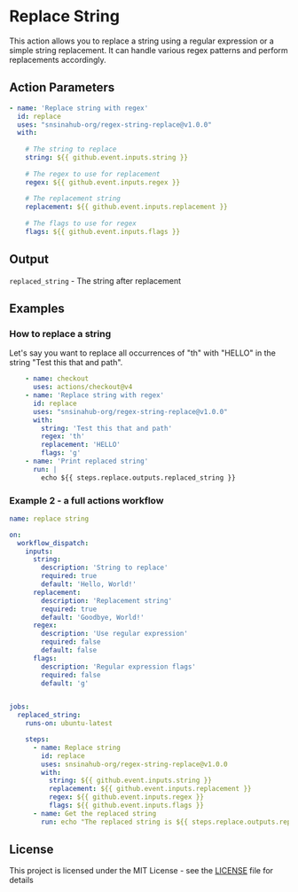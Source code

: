 # Replace String

This action allows you to replace a string using a regular expression or a simple string replacement. It can handle various regex patterns and perform replacements accordingly.

## Action Parameters
```YAML
- name: 'Replace string with regex'
  id: replace
  uses: "snsinahub-org/regex-string-replace@v1.0.0"
  with:
  
    # The string to replace
    string: ${{ github.event.inputs.string }}
    
    # The regex to use for replacement
    regex: ${{ github.event.inputs.regex }}
    
    # The replacement string
    replacement: ${{ github.event.inputs.replacement }}
    
    # The flags to use for regex
    flags: ${{ github.event.inputs.flags }}
```

## Output

```replaced_string``` - The string after replacement

## Examples

### How to replace a string

Let's say you want to replace all occurrences of "th" with "HELLO" in the string "Test this that and path".

```YAML
    - name: checkout
      uses: actions/checkout@v4
    - name: 'Replace string with regex'
      id: replace
      uses: "snsinahub-org/regex-string-replace@v1.0.0"
      with:
        string: 'Test this that and path'
        regex: 'th'
        replacement: 'HELLO'
        flags: 'g'
    - name: 'Print replaced string'        
      run: |
        echo ${{ steps.replace.outputs.replaced_string }}
```

### Example 2 - a full actions workflow

```YAML
name: replace string

on:
  workflow_dispatch:
    inputs:
      string:
        description: 'String to replace'
        required: true
        default: 'Hello, World!'
      replacement:
        description: 'Replacement string'
        required: true
        default: 'Goodbye, World!'
      regex:
        description: 'Use regular expression'
        required: false
        default: false
      flags:
        description: 'Regular expression flags'
        required: false
        default: 'g'


jobs:
  replaced_string:  
    runs-on: ubuntu-latest

    steps:
      - name: Replace string
        id: replace
        uses: snsinahub-org/regex-string-replace@v1.0.0
        with:
          string: ${{ github.event.inputs.string }}
          replacement: ${{ github.event.inputs.replacement }}
          regex: ${{ github.event.inputs.regex }}
          flags: ${{ github.event.inputs.flags }}
      - name: Get the replaced string
        run: echo "The replaced string is ${{ steps.replace.outputs.replaced_string }}"
```

## License

This project is licensed under the MIT License - see the [LICENSE](LICENSE) file for details

